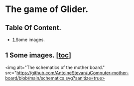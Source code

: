 # The game of Glider.


## Table Of Content.
- [1  ](https://github.com/AntoineStevan/uComputer-mother-board/tree/main/#1-some-images-toc) Some images.

## 1 Some images. [[toc](https://github.com/AntoineStevan/uComputer-mother-board/tree/main/#table-of-content)]
<img alt="The schematics of the mother board." src="https://github.com/AntoineStevan/uComputer-mother-board/blob/main/schematics.svg?sanitize=true>
